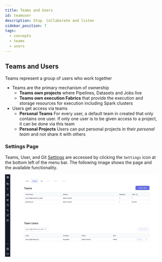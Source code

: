 ```yaml
---
title: Teams and Users
id: teamuser
description: Stop. Collaborate and listen
sidebar_position: 7
tags:
  - concepts
  - teams
  - users
---
```


## Teams and Users

Teams represent a group of users who work together

- Teams are the primary mechanism of ownership
  - **Teams own projects** where Pipelines, Datasets and Jobs live
  - **Teams own execution Fabrics** that provide the execution and storage resources for execution including Spark clusters
- Users get access via teams
  - **Personal Teams** For every user, a default team in created that only contains one user. If only one user is to be given access to a project, it can be done via this team
  - **Personal Projects** Users can put personal projects in their _personal team_ and not share it with others

### Settings Page

Teams, User, and Git [Settings](https://app.prophecy.io/metadata/settings) are accessed by clicking the `Settings` icon at the bottom left of the menu bar. The following image shows the page and the available functionality.

![Team Page](img/team_page.png)
